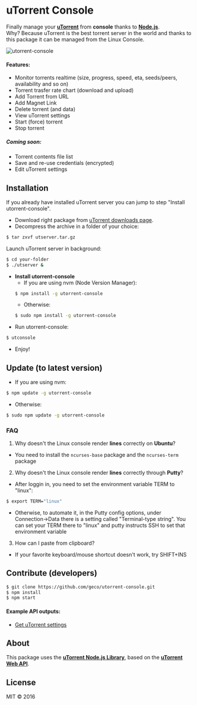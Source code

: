 # uTorrent Console
Finally manage your __<a href="http://www.utorrent.com/" title="uTorrent" target="_blank">uTorrent</a>__ from __console__ thanks to __<a href="https://nodejs.org" title="Node.js" target="_blank">Node.js</a>__.
<br>Why? Because uTorrent is the best torrent server in the world and thanks to this package it can be managed from the Linux Console.

![utorrent-console](https://raw.githubusercontent.com/utorrent-console/master/img/screenshot.jpg)



#### Features:
- Monitor torrents realtime (size, progress, speed, eta, seeds/peers, availability and so on)
- Torrent trasfer rate chart (download and upload)
- Add Torrent from URL
- Add Magnet Link
- Delete torrent (and data)
- View uTorrent settings
- Start (force) torrent
- Stop torrent

##### Coming soon:
- Torrent contents file list
- Save and re-use credentials (encrypted)
- Edit uTorrent settings

## Installation
If you already have installed uTorrent server you can jump to step "Install utorrent-console".<br>

- Download right package from <a href="http://www.utorrent.com/intl/en/downloads/linux" title="uTorrent downloads page" target="_blank">uTorrent downloads page</a>.
- Decompress the archive in a folder of your choice:
```sh
$ tar zxvf utserver.tar.gz
```
Launch uTorrent server in background:
```sh
$ cd your-folder
$ ./utserver &
```
- __Install utorrent-console__
  - If you are using nvm (Node Version Manager):
  ```sh
  $ npm install -g utorrent-console
  ```
  - Otherwise:
  ```sh
  $ sudo npm install -g utorrent-console
  ```
- Run utorrent-console:
```sh
$ utconsole
```
- Enjoy!

## Update (to latest version)
- If you are using nvm:
```sh
$ npm update -g utorrent-console
```
- Otherwise:
```sh
$ sudo npm update -g utorrent-console
```
### FAQ
1. Why doesn't the Linux console render __lines__ correctly on __Ubuntu__?
  - You need to install the `ncurses-base` package and the `ncurses-term` package
2. Why doesn't the Linux console render __lines__ correctly through __Putty__?
  - After loggin in, you need to set the environment variable TERM to "linux":
  ```sh
  $ export TERM="linux"
  ```
  - Otherwise, to automate it, in the Putty config options, under Connection->Data there is a setting called "Terminal-type string". You can set your TERM there to "linux" and putty instructs SSH to set that environment variable
3. How can I paste from clipboard?
  - If your favorite keyboard/mouse shortcut doesn't work, try SHIFT+INS

## Contribute (developers)
```sh
$ git clone https://github.com/geco/utorrent-console.git
$ npm install
$ npm start
```
#### Example API outputs:
- <a href="https://github.com/geco/utorrent-console/blob/master/outputs/getSettings.json" target="_blank">Get uTorrent settings</a>


## About
This package uses the __<a href="https://github.com/geco/library-utorrent" title="uTorrent library" target="_blank">uTorrent Node.js Library</a>__, based on the __<a href="http://help.utorrent.com/customer/portal/topics/664593/articles" title="uTorrent Web API" target="_blank">uTorrent Web API</a>__.


## License
MIT &copy; 2016
